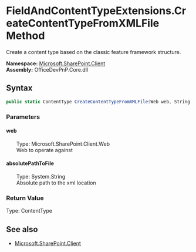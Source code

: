 # FieldAndContentTypeExtensions.CreateContentTypeFromXMLFile Method  
Create a content type based on the classic feature framework structure.  

**Namespace:** [Microsoft.SharePoint.Client](Microsoft.SharePoint.Client.md)  
**Assembly:** OfficeDevPnP.Core.dll  
## Syntax
```C#
public static ContentType CreateContentTypeFromXMLFile(Web web, String absolutePathToFile)
```
### Parameters
#### web  
&emsp;&emsp;Type: Microsoft.SharePoint.Client.Web  
&emsp;&emsp;Web to operate against  

#### absolutePathToFile  
&emsp;&emsp;Type: System.String  
&emsp;&emsp;Absolute path to the xml location  

### Return Value
Type: ContentType  

## See also
- [Microsoft.SharePoint.Client](Microsoft.SharePoint.Client.md)
